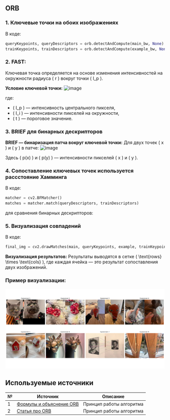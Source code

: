 ## ORB
### 1. **Ключевые точки на обоих изображениях**
В коде:
```python
queryKeypoints, queryDescriptors = orb.detectAndCompute(main_bw, None)
trainKeypoints, trainDescriptors = orb.detectAndCompute(example_bw, None)
```

### 2.  **FAST**:
Ключевая точка определяется на основе изменения интенсивностей на окружности радиуса \( r \) вокруг точки \( I_p \).

**Условие ключевой точки:**
![image](https://github.com/user-attachments/assets/8a66aa73-2503-4b19-b111-070bc6baa8df)

где:
- \( I_p \) — интенсивность центрального пикселя,
- \( I_i \) — интенсивности пикселей на окружности,
- \( t \) — пороговое значение.



### 3. **BRIEF для бинарных дескрипторов**
**BRIEF — бинаризация патча вокруг ключевой точки:**
Для двух точек \( x \) и \( y \) в патче:
![image](https://github.com/user-attachments/assets/75cfa0c6-62b2-4975-9a58-a3006f6e9a30)

Здесь \( p(x) \) и \( p(y) \) — интенсивности пикселей \( x \) и \( y \).


### 4. **Сопоставление ключевых точек используется рассстояние **Хамминга****
В коде:
```python
matcher = cv2.BFMatcher()
matches = matcher.match(queryDescriptors, trainDescriptors)
```

 для сравнения бинарных дескрипторов:

### 5. **Визуализация совпадений**
В коде:
```python
final_img = cv2.drawMatches(main, queryKeypoints, example, trainKeypoints, matches[:20], None)
```



**Визуализация результатов:**
Результаты выводятся в сетке \( \text{rows} \times \text{cols} \), где каждая ячейка — это результат сопоставления двух изображений.

### Пример визуализации:
![Пример визуализации](Figure_1.png)



## Используемые источники

| №  | Источник                                                                                 | Описание                                   |
|----|------------------------------------------------------------------------------------------|-------------------------------------------|
| 1  | [Формулы и объяснение ORB](https://medium.com/@imhongxiaohui/explanation-of-orb-in-point-feature-extraction-1cdd9b82655a)       | Принцип работы алгоритма |
| 2  | [Статья про ORB](https://habr.com/ru/articles/414459/) | Принцип работы алгоритма    |


